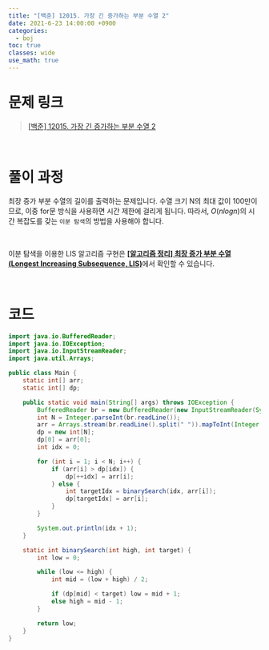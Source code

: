 ```yaml
---
title: "[백준] 12015. 가장 긴 증가하는 부분 수열 2"
date: 2021-6-23 14:00:00 +0900
categories:
  - boj
toc: true
classes: wide
use_math: true
---
```


# 문제 링크

> [[백준] 12015. 가장 긴 증가하는 부분 수열 2](https://www.acmicpc.net/problem/12015)

<br>

# 풀이 과정

최장 증가 부분 수열의 길이를 출력하는 문제입니다. 수열 크기 N의 최대 값이 100만이므로, 이중 for문 방식을 사용하면 시간 제한에 걸리게 됩니다. 따라서, $O(nlogn)$의 시간 복잡도를 갖는 `이분 탐색`의 방법을 사용해야 합니다.

<br>

이분 탐색을 이용한 LIS 알고리즘 구현은 [**[알고리즘 정리] 최장 증가 부분 수열(Longest Increasing Subsequence, LIS)**](http://ddb8036631.github.io/algorithm/최장-증가-부분-수열/#이분-탐색)에서 확인할 수 있습니다.

<br>

# 코드

```java
import java.io.BufferedReader;
import java.io.IOException;
import java.io.InputStreamReader;
import java.util.Arrays;

public class Main {
    static int[] arr;
    static int[] dp;

    public static void main(String[] args) throws IOException {
        BufferedReader br = new BufferedReader(new InputStreamReader(System.in));
        int N = Integer.parseInt(br.readLine());
        arr = Arrays.stream(br.readLine().split(" ")).mapToInt(Integer::parseInt).toArray();
        dp = new int[N];
        dp[0] = arr[0];
        int idx = 0;

        for (int i = 1; i < N; i++) {
            if (arr[i] > dp[idx]) {
                dp[++idx] = arr[i];
            } else {
                int targetIdx = binarySearch(idx, arr[i]);
                dp[targetIdx] = arr[i];
            }
        }

        System.out.println(idx + 1);
    }

    static int binarySearch(int high, int target) {
        int low = 0;

        while (low <= high) {
            int mid = (low + high) / 2;

            if (dp[mid] < target) low = mid + 1;
            else high = mid - 1;
        }

        return low;
    }
}
```